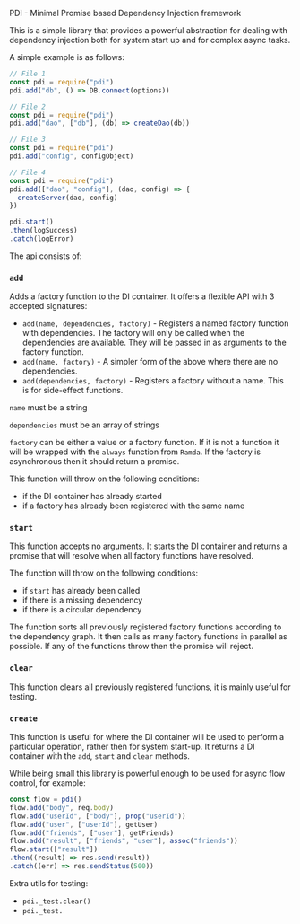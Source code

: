 PDI - Minimal Promise based Dependency Injection framework

This is a simple library that provides a powerful abstraction for dealing with dependency injection both for system start up and for complex async tasks.

A simple example is as follows:

```js
// File 1
const pdi = require("pdi")
pdi.add("db", () => DB.connect(options))

// File 2
const pdi = require("pdi")
pdi.add("dao", ["db"], (db) => createDao(db))

// File 3
const pdi = require("pdi")
pdi.add("config", configObject)

// File 4
const pdi = require("pdi")
pdi.add(["dao", "config"], (dao, config) => {
  createServer(dao, config)
})

pdi.start()
.then(logSuccess)
.catch(logError)
```



The api consists of:

### `add`

Adds a factory function to the DI container. It offers a flexible API with 3 accepted signatures:

 - `add(name, dependencies, factory)` - Registers a named factory function with dependencies. The factory will only be called when the dependencies are available. They will be passed in as arguments to the factory function.
 - `add(name, factory)` - A simpler form of the above where there are no dependencies.
 - `add(dependencies, factory)` - Registers a factory without a name. This is for side-effect functions.

`name` must be a string

`dependencies` must be an array of strings

`factory` can be either a value or a factory function. If it is not a function it will be wrapped with the `always` function from `Ramda`. If the factory is asynchronous then it should return a promise.

This function will throw on the following conditions:

 - if the DI container has already started
 - if a factory has already been registered with the same name

### `start`

This function accepts no arguments. It starts the DI container and returns a promise that will resolve when all factory functions have resolved.

The function will throw on the following conditions:

 - if `start` has already been called
 - if there is a missing dependency
 - if there is a circular dependency

The function sorts all previously registered factory functions according to the dependency graph. It then calls as many factory functions in parallel as possible. If any of the functions throw then the promise will reject.

### `clear`

This function clears all previously registered functions, it is mainly useful for testing.

### `create`

This function is useful for where the DI container will be used to perform a particular operation, rather then for system start-up. It returns a DI container with the `add`, `start` and `clear` methods.

While being small this library is powerful enough to be used for async flow
control, for example:

```javascript
const flow = pdi()
flow.add("body", req.body)
flow.add("userId", ["body"], prop("userId"))
flow.add("user", ["userId"], getUser)
flow.add("friends", ["user"], getFriends)
flow.add("result", ["friends", "user"], assoc("friends"))
flow.start(["result"])
.then((result) => res.send(result))
.catch((err) => res.sendStatus(500))

```


 Extra utils for testing:

 - `pdi._test.clear()`
 - `pdi._test.`
